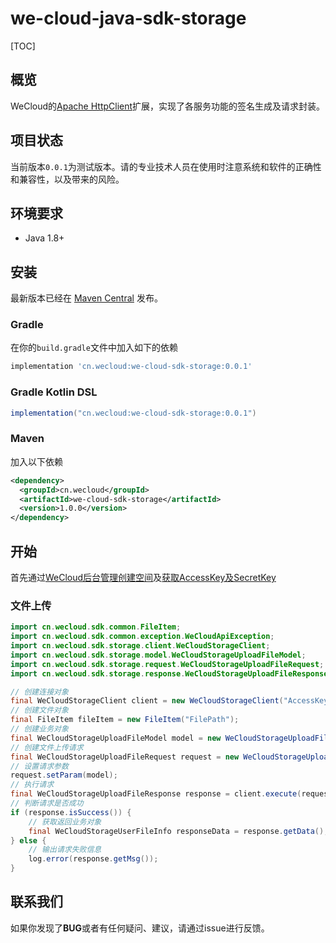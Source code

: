 # we-cloud-java-sdk-storage

[TOC]

## 概览

WeCloud的[Apache HttpClient](https://hc.apache.org/httpcomponents-client-ga/index.html)扩展，实现了各服务功能的签名生成及请求封装。

## 项目状态

当前版本`0.0.1`为测试版本。请的专业技术人员在使用时注意系统和软件的正确性和兼容性，以及带来的风险。

## 环境要求

+ Java 1.8+

## 安装

最新版本已经在 [Maven Central](https://search.maven.org/artifact/cn.wecloud/we-cloud-sdk-storage) 发布。

### Gradle

在你的`build.gradle`文件中加入如下的依赖

```groovy
implementation 'cn.wecloud:we-cloud-sdk-storage:0.0.1'
```

### Gradle Kotlin DSL

```groovy
implementation("cn.wecloud:we-cloud-sdk-storage:0.0.1")
```

### Maven

加入以下依赖

```xml
<dependency>
  <groupId>cn.wecloud</groupId>
  <artifactId>we-cloud-sdk-storage</artifactId>
  <version>1.0.0</version>
</dependency>
```

## 开始

首先通过[WeCloud后台管理](https://console.wecloud.cn/)[创建空间](https://console.wecloud.cn/storage/add)及[获取AccessKey及SecretKey](https://console.wecloud.cn/storage/personal)

### 文件上传

```java
import cn.wecloud.sdk.common.FileItem;
import cn.wecloud.sdk.common.exception.WeCloudApiException;
import cn.wecloud.sdk.storage.client.WeCloudStorageClient;
import cn.wecloud.sdk.storage.model.WeCloudStorageUploadFileModel;
import cn.wecloud.sdk.storage.request.WeCloudStorageUploadFileRequest;
import cn.wecloud.sdk.storage.response.WeCloudStorageUploadFileResponse;

// 创建连接对象
final WeCloudStorageClient client = new WeCloudStorageClient("AccessKey", "SecretKey", BucketId);
// 创建文件对象
final FileItem fileItem = new FileItem("FilePath");
// 创建业务对象
final WeCloudStorageUploadFileModel model = new WeCloudStorageUploadFileModel();
// 创建文件上传请求
final WeCloudStorageUploadFileRequest request = new WeCloudStorageUploadFileRequest(fileItem);
// 设置请求参数
request.setParam(model);
// 执行请求
final WeCloudStorageUploadFileResponse response = client.execute(request);
// 判断请求是否成功
if (response.isSuccess()) {
    // 获取返回业务对象
    final WeCloudStorageUserFileInfo responseData = response.getData();
} else {
    // 输出请求失败信息
    log.error(response.getMsg());
} 
```

## 联系我们

如果你发现了**BUG**或者有任何疑问、建议，请通过issue进行反馈。

